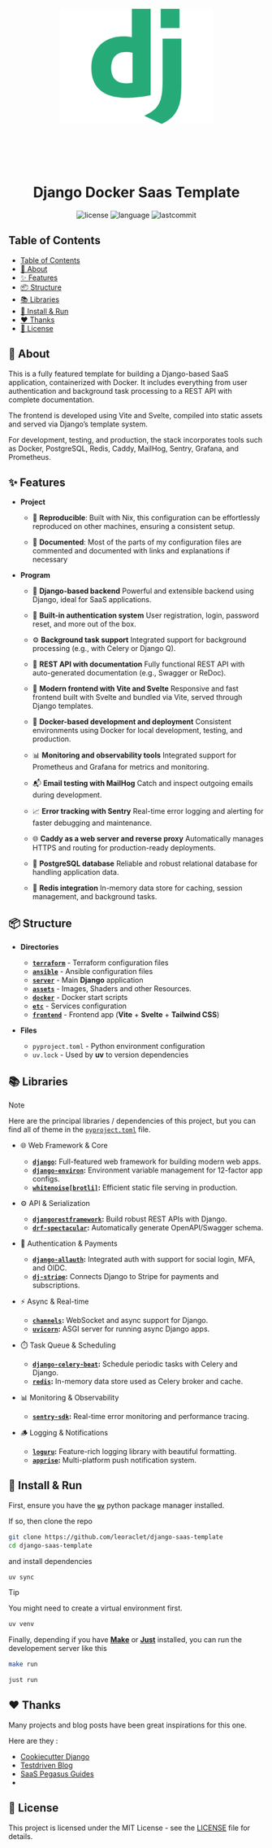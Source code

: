 <div align="center" style="scale: 60%"><img src="assets/django.png"></div>
<h1 align="center">Django Docker Saas Template</h1>

<div align="center">

![license](https://img.shields.io/github/license/leoraclet/django-saas-template)
![language](https://img.shields.io/github/languages/top/leoraclet/django-saas-template)
![lastcommit](https://img.shields.io/github/last-commit/leoraclet/django-saas-template)

</div>

## Table of Contents
- [Table of Contents](#table-of-contents)
- [📖 About](#-about)
- [✨ Features](#-features)
- [📦 Structure](#-structure)
- [📚 Libraries](#-libraries)
- [🚀 Install \& Run](#-install--run)
- [❤️ Thanks](#️-thanks)
- [📜 License](#-license)


## 📖 About

This is a fully featured template for building a Django-based SaaS application, containerized with
Docker. It includes everything from user authentication and background task processing to a REST API
with complete documentation.

The frontend is developed using Vite and Svelte, compiled into static assets and served via Django’s
template system.

For development, testing, and production, the stack incorporates tools such as Docker, PostgreSQL,
Redis, Caddy, MailHog, Sentry, Grafana, and Prometheus.

## ✨ Features

- **Project**

    - 🔄 **Reproducible**: Built with Nix, this configuration can be effortlessly reproduced on
    other machines, ensuring a consistent setup.

    - 📖 **Documented**: Most of the parts of my configuration files are commented and documented
    with links and explanations if necessary

- **Program**

    - 🧱 **Django-based backend** Powerful and extensible backend using Django, ideal for SaaS
    applications.

    - 🔐 **Built-in authentication system** User registration, login, password reset, and more out
    of the box.

    - ⚙️ **Background task support** Integrated support for background processing (e.g., with Celery
    or Django Q).

    - 🔌 **REST API with documentation** Fully functional REST API with auto-generated documentation
    (e.g., Swagger or ReDoc).

    - 🎨 **Modern frontend with Vite and Svelte** Responsive and fast frontend built with Svelte and
    bundled via Vite, served through Django templates.

    - 🐳 **Docker-based development and deployment** Consistent environments using Docker for local
    development, testing, and production.

    - 📊 **Monitoring and observability tools** Integrated support for Prometheus and Grafana for
    metrics and monitoring.

    - 📬 **Email testing with MailHog** Catch and inspect outgoing emails during development.

    - 📈 **Error tracking with Sentry** Real-time error logging and alerting for faster debugging
    and maintenance.

    - 🌐 **Caddy as a web server and reverse proxy** Automatically manages HTTPS and routing for
    production-ready deployments.

    - 🐘 **PostgreSQL database** Reliable and robust relational database for handling application
      data.

    - 🚀 **Redis integration** In-memory data store for caching, session management, and background
    tasks.

## 📦 Structure

- **Directories**

  - [**`terraform`**](./terraform/) - Terraform configuration files
  - [**`ansible`**](./ansible/) - Ansible configuration files
  - [**`server`**](./server/) - Main **Django** application
  - [**`assets`**](./assets/) - Images, Shaders and other Resources.
  - [**`docker`**](./docker/) - Docker start scripts
  - [**`etc`**](./etc/) - Services configuration
  - [**`frontend`**](./frontend/) - Frontend app (**Vite** + **Svelte** + **Tailwind CSS**)

- **Files**

  - `pyproject.toml` - Python environment configuration
  - `uv.lock` - Used by **uv** to version dependencies

## 📚 Libraries

> [!NOTE]
>
> Here are the principal libraries / dependencies of this project, but you can find all of theme in
> the [`pyproject.toml`](./pyproject.toml) file.

- 🌐 Web Framework & Core
  - **[`django`](https://www.djangoproject.com/):** Full-featured web framework for building modern
    web apps.
  - **[`django-environ`](https://github.com/joke2k/django-environ):** Environment variable
    management for 12-factor app configs.
  - **[`whitenoise[brotli]`](https://whitenoise.evans.io/en/stable/):** Efficient static file
    serving in production.

- ⚙️ API & Serialization
  - **[`djangorestframework`](https://www.django-rest-framework.org/):** Build robust REST APIs with
    Django.
  - **[`drf-spectacular`](https://drf-spectacular.readthedocs.io/):** Automatically generate
    OpenAPI/Swagger schema.

- 🔐 Authentication & Payments
  - **[`django-allauth`](https://django-allauth.readthedocs.io/):** Integrated auth with support for
    social login, MFA, and OIDC.
  - **[`dj-stripe`](https://dj-stripe.dev/):** Connects Django to Stripe for payments and
    subscriptions.

- ⚡ Async & Real-time
  - **[`channels`](https://channels.readthedocs.io/):** WebSocket and async support for Django.
  - **[`uvicorn`](https://www.uvicorn.org/):** ASGI server for running async Django apps.

- ⏱️ Task Queue & Scheduling
  - **[`django-celery-beat`](https://github.com/celery/django-celery-beat):** Schedule periodic
    tasks with Celery and Django.
  - **[`redis`](https://redis.io/):** In-memory data store used as Celery broker and cache.

- 📊 Monitoring & Observability
  - **[`sentry-sdk`](https://docs.sentry.io/platforms/python/guides/django/):** Real-time error
  monitoring and performance tracing.

- 🪵 Logging & Notifications
  - **[`loguru`](https://github.com/Delgan/loguru):** Feature-rich logging library with beautiful
    formatting.
  - **[`apprise`](https://github.com/caronc/apprise):** Multi-platform push notification system.


## 🚀 Install & Run

First, ensure you have the [**`uv`**](https://docs.astral.sh/uv/) python package manager installed.

If so, then clone the repo

```bash
git clone https://github.com/leoraclet/django-saas-template
cd django-saas-template
```

and install dependencies

```bash
uv sync
```

> [!TIP]
>
> You might need to create a virtual environment first.
> ```bash
> uv venv
> ```

Finally, depending if you have [**Make**](https://www.gnu.org/software/make/manual/make.html) or
[**Just**](https://github.com/casey/just) installed, you can run the developement server like this

```bash
make run
```

```bash
just run
```

## ❤️ Thanks

Many projects and blog posts have been great inspirations for this one.

Here are they :

- [Cookiecutter Django](https://github.com/cookiecutter/cookiecutter-django)
- [Testdriven Blog](https://testdriven.io/blog/)
- [SaaS Pegasus Guides](https://www.saaspegasus.com/guides/)
-

## 📜 License

This project is licensed under the MIT License - see the [LICENSE](LICENSE) file for details.
